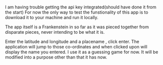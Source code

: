 I am having trouble getting the api key integrated(should have done it from the start)
For now the only way to test the funstionality of this app is to download it to your machine and run it locally.


The app itself is a Frankenstein in so far as it was pieced together from disparate pieces, never intending to be what it is.

Enter the latitude and longitude and a placename , click enter.
The application will jump to those co-ordinates and when clicked upon will display the name you entered.
I use it as a guessing game for now.
It will be modified into a purpose other than that it has now.
